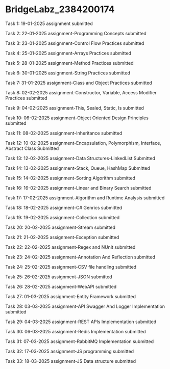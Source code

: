 # BridgeLabz_2384200174

Task 1: 19-01-2025 assignment submitted

Task 2: 22-01-2025 assignment-Programming Concepts submitted

Task 3: 23-01-2025 assignment-Control Flow Practices submitted

Task 4: 25-01-2025 assignment-Arrays Practices submitted

Task 5: 28-01-2025 assignment-Method Practices submitted

Task 6: 30-01-2025 assignment-String Practices submitted

Task 7: 31-01-2025 assignment-Class and Object Practices submitted

Task 8: 02-02-2025 assignment-Constructor, Variable, Access Modifier Practices submitted

Task 9: 04-02-2025 assignment-This, Sealed, Static, Is submitted

Task 10: 06-02-2025 assignment-Object Oriented Design Principles submitted

Task 11: 08-02-2025 assignment-Inheritance submitted

Task 12: 10-02-2025 assignment-Encapsulation, Polymorphism, Interface, Abstract Class Submitted

Task 13: 12-02-2025 assignment-Data Structures-LinkedList Submitted

Task 14: 13-02-2025 assignment-Stack, Queue, HashMap Submitted

Task 15: 14-02-2025 assignment-Sorting Algorithm submitted

Task 16: 16-02-2025 assignment-Linear and Binary Search submitted

Task 17: 17-02-2025 assignment-Algorithm and Runtime Analysis submitted

Task 18: 18-02-2025 assignment-C# Genrics submitted

Task 19: 19-02-2025 assignment-Collection submitted

Task 20: 20-02-2025 assignment-Stream submitted

Task 21: 21-02-2025 assignment-Exception submitted

Task 22: 22-02-2025 assignment-Regex and NUnit submitted

Task 23: 24-02-2025 assignment-Annotation And Reflection submitted

Task 24: 25-02-2025 assignment-CSV file handling submitted

Task 25: 26-02-2025 assignment-JSON submitted

Task 26: 28-02-2025 assignment-WebAPI submitted

Task 27: 01-03-2025 assignment-Entity Framework submitted

Task 28: 03-03-2025 assignment-API Swagger And Logger Implementation submitted

Task 29: 04-03-2025 assignment-REST APIs Implementation submitted

Task 30: 06-03-2025 assignment-Redis Implementation submitted

Task 31: 07-03-2025 assignment-RabbitMQ Implementation submitted

Task 32: 17-03-2025 assignment-JS programming submitted

Task 33: 18-03-2025 assignment-JS Data structure submitted

